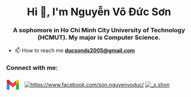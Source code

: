 <h1 align="center">Hi 👋, I'm Nguyễn Võ Đức Sơn</h1>
<h3 align="center">A sophomore in Ho Chi Minh City University of Technology (HCMUT). My major is Computer Science.</h3>

<!-- <p align="left"> <img src="https://komarev.com/ghpvc/?username=nvdson2005&label=Profile%20views&color=0e75b6&style=flat" alt="nvdson2005" /> </p>

<p align="left"> <a href="https://github.com/ryo-ma/github-profile-trophy"><img src="https://github-profile-trophy.vercel.app/?username=nvdson2005" alt="nvdson2005" /></a> </p> -->
<!--
<div style="display: flex; justify-content: center; align-items: center;">
   <a href="https://github.com/anuraghazra/github-readme-stats">
      <img alt="Top Languages Card" src="https://github-readme-stats.vercel.app/api/top-langs/?username=nvdson2005&theme=dark&layout=compact" width="250">
   </a>
   <a href="https://github.com/anuraghazra/github-readme-stats">
      <img alt="GitHub Stats Card" src="https://github-readme-stats.vercel.app/api?username=nvdson2005&theme=dark" width="360">
   </a>
   <a href="https://git.io/streak-stats">
       <img src="https://streak-stats.demolab.com?user=nvdson2005&theme=dark" alt="GitHub Streak" width="340">
   </a>
</div>
-->
<a href="https://github.com/anuraghazra/github-readme-stats">
   
</a>

- 📫 How to reach me **ducsonds2005@gmail.com**

<h3 align="left">Connect with me:</h3>
<p align="left">
<a href="mailto:ducsonds2005@gmail.com">
  <img align="center" height="40" width="36" alt="ducsonds2005@gmail.com" src="gmail.png" style="margin-right:10px !important;"/></a>
<a href="https://fb.com/https://www.facebook.com/son.nguyenvoduc/" target="blank"><img align="center" src="https://raw.githubusercontent.com/rahuldkjain/github-profile-readme-generator/master/src/images/icons/Social/facebook.svg" alt="https://www.facebook.com/son.nguyenvoduc/" height="30" width="40" /></a>
<a href="https://instagram.com/_s.shon" target="blank"><img align="center" src="https://raw.githubusercontent.com/rahuldkjain/github-profile-readme-generator/master/src/images/icons/Social/instagram.svg" alt="_s.shon" height="30" width="40" /></a>
</p>
<!--
<h3 align="left">Languages and Tools:</h3>
<p align="left"> <a href="https://www.cprogramming.com/" target="_blank" rel="noreferrer"> <img src="https://raw.githubusercontent.com/devicons/devicon/master/icons/c/c-original.svg" alt="c" width="40" height="40"/> </a> <a href="https://www.w3schools.com/cpp/" target="_blank" rel="noreferrer"> <img src="https://raw.githubusercontent.com/devicons/devicon/master/icons/cplusplus/cplusplus-original.svg" alt="cplusplus" width="40" height="40"/> </a> <a href="https://www.w3schools.com/cs/" target="_blank" rel="noreferrer"> <img src="https://raw.githubusercontent.com/devicons/devicon/master/icons/csharp/csharp-original.svg" alt="csharp" width="40" height="40"/> </a> <a href="https://git-scm.com/" target="_blank" rel="noreferrer"> <img src="https://www.vectorlogo.zone/logos/git-scm/git-scm-icon.svg" alt="git" width="40" height="40"/> </a> <a href="https://www.linux.org/" target="_blank" rel="noreferrer"> <img src="https://raw.githubusercontent.com/devicons/devicon/master/icons/linux/linux-original.svg" alt="linux" width="40" height="40"/> </a> <a href="https://www.python.org" target="_blank" rel="noreferrer"> <img src="https://raw.githubusercontent.com/devicons/devicon/master/icons/python/python-original.svg" alt="python" width="40" height="40"/> </a> <a href="https://unity.com/" target="_blank" rel="noreferrer"> <img src="https://www.vectorlogo.zone/logos/unity3d/unity3d-icon.svg" alt="unity" width="40" height="40"/> </a>
<img src="https://raw.githubusercontent.com/devicons/devicon/master/icons/javascript/javascript-original.svg" height='40' width='40'>
</p>
<a href="https://git.io/streak-stats">
</a>
-->
